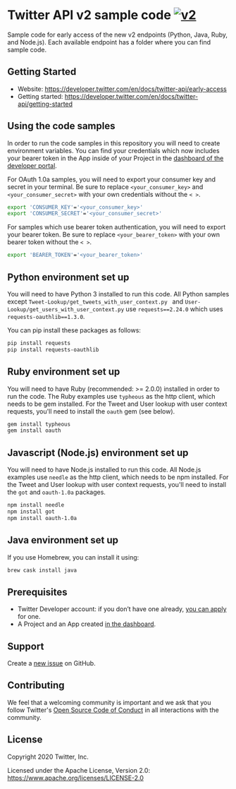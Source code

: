 # Twitter API v2 sample code [![v2](https://img.shields.io/endpoint?url=https%3A%2F%2Ftwbadges.glitch.me%2Fbadges%2Fv2)](https://developer.twitter.com/en/docs/twitter-api)

Sample code for early access of the new v2 endpoints (Python, Java, Ruby, and Node.js). Each available endpoint has a folder where you can find sample code.

## Getting Started

* Website: https://developer.twitter.com/en/docs/twitter-api/early-access
* Getting started: https://developer.twitter.com/en/docs/twitter-api/getting-started

## Using the code samples

In order to run the code samples in this repository you will need to create environment variables. You can find your credentials which now includes your bearer token in the App inside of your Project in the [dashboard of the developer portal](https://developer.twitter.com/en/portal/projects-and-apps).

For OAuth 1.0a samples, you will need to export your consumer key and secret in your terminal. Be sure to replace `<your_consumer_key>` and `<your_consumer_secret>` with your own credentials without the `< >`.

```bash
export 'CONSUMER_KEY'='<your_consumer_key>'
export 'CONSUMER_SECRET'='<your_consumer_secret>'
```

For samples which use bearer token authentication, you will need to export your bearer token. Be sure to replace  `<your_bearer_token>` with your own bearer token without the `< >`.

```bash
export 'BEARER_TOKEN'='<your_bearer_token>'
```

## Python environment set up
You will need to have Python 3 installed to run this code. All Python samples except `Tweet-Lookup/get_tweets_with_user_context.py ` and `User-Lookup/get_users_with_user_context.py` use `requests==2.24.0` which uses `requests-oauthlib==1.3.0`.

You can pip install these packages as follows:

```bash
pip install requests
pip install requests-oauthlib
```

## Ruby environment set up
You will need to have Ruby (recommended: >= 2.0.0) installed in order to run the code. The Ruby examples use `typheous` as the http client, which needs to be gem installed. For the Tweet and User lookup with user context requests, you'll need to install the `oauth` gem (see below).

```bash
gem install typheous
gem install oauth
```

## Javascript (Node.js) environment set up
You will need to have Node.js installed to run this code. All Node.js examples use `needle` as the http client, which needs to be npm installed. For the Tweet and User lookup with user context requests, you'll need to install the `got` and `oauth-1.0a` packages.

```bash
npm install needle
npm install got
npm install oauth-1.0a
```

## Java environment set up
If you use Homebrew, you can install it using:

```bash
brew cask install java
```

## Prerequisites

* Twitter Developer account: if you don’t have one already, [you can apply](https://developer.twitter.com/en/apply-for-access) for one.
* A Project and an App created [in the dashboard](https://developer.twitter.com/en/portal/dashboard).

## Support

Create a [new issue](https://github.com/twitterdev/Twitter-API-v2s-sample-code/issues) on GitHub.

## Contributing

We feel that a welcoming community is important and we ask that you follow Twitter's
[Open Source Code of Conduct](https://github.com/twitter/code-of-conduct/blob/master/code-of-conduct.md)
in all interactions with the community.

## License

Copyright 2020 Twitter, Inc.

Licensed under the Apache License, Version 2.0: https://www.apache.org/licenses/LICENSE-2.0
